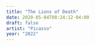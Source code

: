 ```yaml
---
title: "The Lions of Death"
date: 2020-05-04T08:24:12-04:00
draft: false
artist: "Picasso"
year: "2022"
---
```


